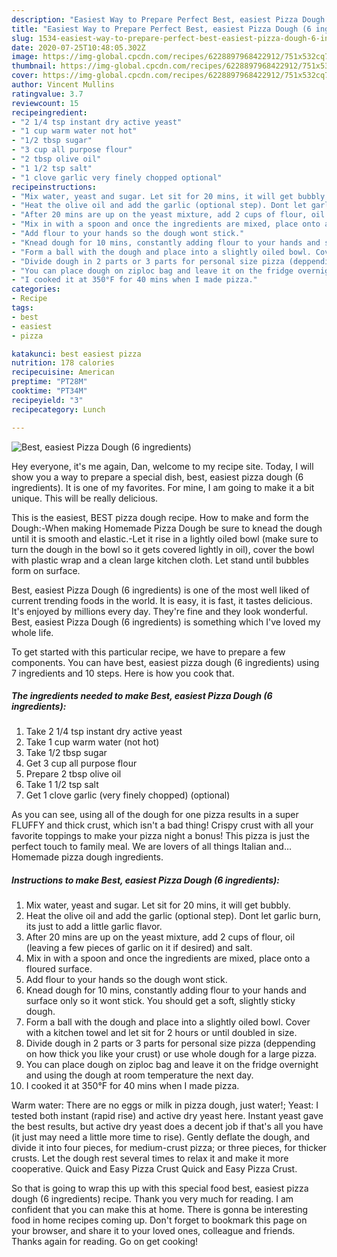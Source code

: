 ```yaml
---
description: "Easiest Way to Prepare Perfect Best, easiest Pizza Dough (6 ingredients)"
title: "Easiest Way to Prepare Perfect Best, easiest Pizza Dough (6 ingredients)"
slug: 1534-easiest-way-to-prepare-perfect-best-easiest-pizza-dough-6-ingredients
date: 2020-07-25T10:48:05.302Z
image: https://img-global.cpcdn.com/recipes/6228897968422912/751x532cq70/best-easiest-pizza-dough-6-ingredients-recipe-main-photo.jpg
thumbnail: https://img-global.cpcdn.com/recipes/6228897968422912/751x532cq70/best-easiest-pizza-dough-6-ingredients-recipe-main-photo.jpg
cover: https://img-global.cpcdn.com/recipes/6228897968422912/751x532cq70/best-easiest-pizza-dough-6-ingredients-recipe-main-photo.jpg
author: Vincent Mullins
ratingvalue: 3.7
reviewcount: 15
recipeingredient:
- "2 1/4 tsp instant dry active yeast"
- "1 cup warm water not hot"
- "1/2 tbsp sugar"
- "3 cup all purpose flour"
- "2 tbsp olive oil"
- "1 1/2 tsp salt"
- "1 clove garlic very finely chopped optional"
recipeinstructions:
- "Mix water, yeast and sugar. Let sit for 20 mins, it will get bubbly."
- "Heat the olive oil and add the garlic (optional step). Dont let garlic burn, its just to add a little garlic flavor."
- "After 20 mins are up on the yeast mixture, add 2 cups of flour, oil (leaving a few pieces of garlic on it if desired) and salt."
- "Mix in with a spoon and once the ingredients are mixed, place onto a floured surface."
- "Add flour to your hands so the dough wont stick."
- "Knead dough for 10 mins, constantly adding flour to your hands and surface only so it wont stick. You should get a soft, slightly sticky dough."
- "Form a ball with the dough and place into a slightly oiled bowl. Cover with a kitchen towel and let sit for 2 hours or until doubled in size."
- "Divide dough in 2 parts or 3 parts for personal size pizza (deppending on how thick you like your crust) or use whole dough for a large pizza."
- "You can place dough on ziploc bag and leave it on the fridge overnight and using the dough at room temperature the next day."
- "I cooked it at 350°F for 40 mins when I made pizza."
categories:
- Recipe
tags:
- best
- easiest
- pizza

katakunci: best easiest pizza 
nutrition: 178 calories
recipecuisine: American
preptime: "PT28M"
cooktime: "PT34M"
recipeyield: "3"
recipecategory: Lunch

---
```



![Best, easiest Pizza Dough (6 ingredients)](https://img-global.cpcdn.com/recipes/6228897968422912/751x532cq70/best-easiest-pizza-dough-6-ingredients-recipe-main-photo.jpg)

Hey everyone, it's me again, Dan, welcome to my recipe site. Today, I will show you a way to prepare a special dish, best, easiest pizza dough (6 ingredients). It is one of my favorites. For mine, I am going to make it a bit unique. This will be really delicious.

This is the easiest, BEST pizza dough recipe. How to make and form the Dough:-When making Homemade Pizza Dough be sure to knead the dough until it is smooth and elastic.-Let it rise in a lightly oiled bowl (make sure to turn the dough in the bowl so it gets covered lightly in oil), cover the bowl with plastic wrap and a clean large kitchen cloth. Let stand until bubbles form on surface.

Best, easiest Pizza Dough (6 ingredients) is one of the most well liked of current trending foods in the world. It is easy, it is fast, it tastes delicious. It's enjoyed by millions every day. They're fine and they look wonderful. Best, easiest Pizza Dough (6 ingredients) is something which I've loved my whole life.


To get started with this particular recipe, we have to prepare a few components. You can have best, easiest pizza dough (6 ingredients) using 7 ingredients and 10 steps. Here is how you cook that.

<!--inarticleads1-->

##### The ingredients needed to make Best, easiest Pizza Dough (6 ingredients):

1. Take 2 1/4 tsp instant dry active yeast
1. Take 1 cup warm water (not hot)
1. Take 1/2 tbsp sugar
1. Get 3 cup all purpose flour
1. Prepare 2 tbsp olive oil
1. Take 1 1/2 tsp salt
1. Get 1 clove garlic (very finely chopped) (optional)


As you can see, using all of the dough for one pizza results in a super FLUFFY and thick crust, which isn&#39;t a bad thing! Crispy crust with all your favorite toppings to make your pizza night a bonus! This pizza is just the perfect touch to family meal. We are lovers of all things Italian and… Homemade pizza dough ingredients. 

<!--inarticleads2-->

##### Instructions to make Best, easiest Pizza Dough (6 ingredients):

1. Mix water, yeast and sugar. Let sit for 20 mins, it will get bubbly.
1. Heat the olive oil and add the garlic (optional step). Dont let garlic burn, its just to add a little garlic flavor.
1. After 20 mins are up on the yeast mixture, add 2 cups of flour, oil (leaving a few pieces of garlic on it if desired) and salt.
1. Mix in with a spoon and once the ingredients are mixed, place onto a floured surface.
1. Add flour to your hands so the dough wont stick.
1. Knead dough for 10 mins, constantly adding flour to your hands and surface only so it wont stick. You should get a soft, slightly sticky dough.
1. Form a ball with the dough and place into a slightly oiled bowl. Cover with a kitchen towel and let sit for 2 hours or until doubled in size.
1. Divide dough in 2 parts or 3 parts for personal size pizza (deppending on how thick you like your crust) or use whole dough for a large pizza.
1. You can place dough on ziploc bag and leave it on the fridge overnight and using the dough at room temperature the next day.
1. I cooked it at 350°F for 40 mins when I made pizza.


Warm water: There are no eggs or milk in pizza dough, just water!; Yeast: I tested both instant (rapid rise) and active dry yeast here. Instant yeast gave the best results, but active dry yeast does a decent job if that&#39;s all you have (it just may need a little more time to rise). Gently deflate the dough, and divide it into four pieces, for medium-crust pizza; or three pieces, for thicker crusts. Let the dough rest several times to relax it and make it more cooperative. Quick and Easy Pizza Crust Quick and Easy Pizza Crust. 

So that is going to wrap this up with this special food best, easiest pizza dough (6 ingredients) recipe. Thank you very much for reading. I am confident that you can make this at home. There is gonna be interesting food in home recipes coming up. Don't forget to bookmark this page on your browser, and share it to your loved ones, colleague and friends. Thanks again for reading. Go on get cooking!
